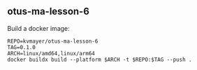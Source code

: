 otus-ma-lesson-6
---

Build a docker image:

```shell
REPO=kvmayer/otus-ma-lesson-6
TAG=0.1.0
ARCH=linux/amd64,linux/arm64
docker buildx build --platform $ARCH -t $REPO:$TAG --push .
```
